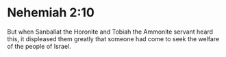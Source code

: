 # Nehemiah 2:10

But when Sanballat the Horonite and Tobiah the Ammonite servant heard this, it displeased them greatly that someone had come to seek the welfare of the people of Israel.
